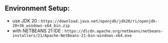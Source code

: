 ## Environment Setup: 
- use JDK 20 : `https://download.java.net/openjdk/jdk20/ri/openjdk-20+36_windows-x64_bin.zip`
- with NETBEANS 21 IDE : `https://dlcdn.apache.org/netbeans/netbeans-installers/21/Apache-NetBeans-21-bin-windows-x64.exe`
